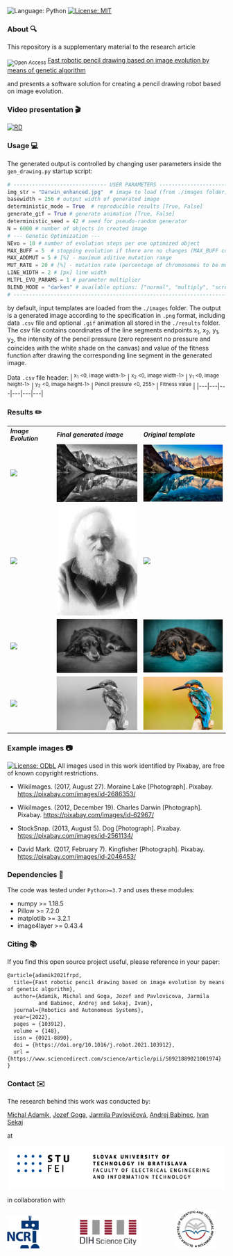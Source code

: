 
![Language: Python](https://img.shields.io/badge/Language-Python-informational) [![License: MIT](https://img.shields.io/badge/License-MIT-success.svg)](https://opensource.org/licenses/MIT) 

### About :mag:
This repository is a supplementary material to the research article

<sub>![Open Access](https://img.shields.io/badge/-(Open%20Access)-orange)</sub> [Fast robotic pencil drawing based on image evolution by means of genetic algorithm](https://www.sciencedirect.com/science/article/abs/pii/S0921889021001974) 

and presents a software solution for creating a pencil drawing robot based on image evolution.

### Video presentation :clapper: 

[![RD](https://i.imgur.com/qMcDwCs.png)](https://www.youtube.com/watch?v=rnuUgN182wo)

### Usage :computer:

The generated output is controlled by changing user parameters inside the `gen_drawing.py` startup script: 
```python
# ------------------------------ USER PARAMETERS --------------------------
img_str = "Darwin_enhanced.jpg"  # image to load (from ./images folder)
basewidth = 256 # output width of generated image 
deterministic_mode = True  # reproducible results [True, False]
generate_gif = True # generate animation [True, False]
deterministic_seed = 42 # seed for pseudo-random generator
N = 6000 # number of objects in created image
# --- Genetic Optimization ---
NEvo = 10 # number of evolution steps per one optimized object 
MAX_BUFF = 5  # stopping evolution if there are no changes (MAX_BUFF consecutive evolution steps)
MAX_ADDMUT = 5 # [%] - maximum aditive mutation range
MUT_RATE = 20 # [%] - mutation rate (percentage of chromosomes to be mutated)
LINE_WIDTH = 2 # [px] line width
MLTPL_EVO_PARAMS = 1 # parameter multiplier
BLEND_MODE = "darken" # available options: ["normal", "multiply", "screen", "overlay", "darken", "lighten", "color_dodge", "color_burn", "hard_light", "soft_light", "difference", "exclusion", "hue", "saturation", "color", "luminosity", "vivid_light", "pin_light", "linear_dodge", "subtract"]
# -------------------------------------------------------------------------
```

by default, input templates are loaded from the `./images` folder. The output is a generated image according to the specification in `.png` format, including data `.csv` file and optional `.gif` animation all stored in the `./results` folder. The csv file contains coordinates of the line segments endpoints x<sub>1</sub>, x<sub>2</sub>, y<sub>1</sub>, y<sub>2</sub>, the intensity of the pencil pressure (zero represent no pressure and coincides with the white shade on the canvas)  and value of the fitness function after drawing the corresponding line segment in the generated image.

Data `.csv` file header:
| <sup>x<sub>1</sub> \<0, image width-1\> </sup> | <sup>x<sub>2</sub> \<0, image width-1\> </sup> | <sup>y<sub>1</sub> \<0, image height\-1></sup> | <sup>y<sub>2</sub> \<0, image height-1\> </sup> | <sup>Pencil pressure \<0, 255\> </sup> | <sup>Fitness value</sup> |
|---|---|---|---|---|---|

### Results  :pencil2: 

<table>
  <tr>
    <td><strong><em>Image Evolution</em></strong></td>
     <td><strong><em>Final generated image</em></strong></td>
     <td><strong><em>Original template</em></strong></td>
  </tr>
  <tr>
    <td valign="center"><img src="results/moraine_lake_2022-02-13_16.56.08.447562.gif?raw=true"></td>
    <td valign="center"><img src="results/moraine_lake_2022-02-13_16.56.08.447562.png"></td>
    <td valign="center"><img src="images/moraine_lake.jpg" width="256"></td>
  </tr>
  <tr>
    <td valign="center"><img src="results/Darwin_enhanced_2022-02-13_16.42.46.246147.gif?raw=true"></td>
    <td valign="center"><img src="results/Darwin_enhanced_2022-02-13_16.42.46.246147.png"></td>
    <td valign="center"><img src="images/Darwin_enhanced.jpg" width="256"></td>
  </tr>
  <tr>
    <td valign="center"><img src="results/dog_2022-02-13_17.18.00.671460.gif?raw=true"></td>
    <td valign="center"><img src="results/dog_2022-02-13_17.18.00.671460.png"></td>
    <td valign="center"><img src="images/dog.jpg" width="256"></td>
  </tr>
  <tr>
    <td valign="center"><img src="results/kingfisher_2022-02-13_17.33.58.817652.gif?raw=true"></td>
    <td valign="center"><img src="results/kingfisher_2022-02-13_17.33.58.817652.png"></td>
    <td valign="center"><img src="images/kingfisher.jpg" width="256"></td>
  </tr>
 </table>
 

### Example images :camera:
[![License: ODbL](https://img.shields.io/badge/License-PDDL-brightgreen.svg)](https://opendatacommons.org/licenses/pddl/) All images used in this work identified by Pixabay, are free of known copyright restrictions.

* WikiImages. (2017, August 27). Moraine Lake [Photograph]. Pixabay.
https://pixabay.com/images/id-2686353/

* WikiImages. (2012, December 19). Charles Darwin [Photograph]. Pixabay.
https://pixabay.com/images/id-62967/

* StockSnap. (2013, August 5). Dog [Photograph]. Pixabay.
https://pixabay.com/images/id-2561134/

* David Mark. (2017, February 7). Kingfisher [Photograph]. Pixabay.
https://pixabay.com/images/id-2046453/

### Dependencies :dizzy:
The code was tested under `Python>=3.7` and uses these modules:

- numpy >= 1.18.5
- Pillow >= 7.2.0
- matplotlib >= 3.2.1
- image4layer >= 0.43.4

### Citing :books:
If you find this open source project useful, please reference in your paper:

    @article{adamik2021frpd,
      title={Fast robotic pencil drawing based on image evolution by means of genetic algorithm},
      author={Adamik, Michal and Goga, Jozef and Pavlovicova, Jarmila
              and Babinec, Andrej and Sekaj, Ivan},
      journal={Robotics and Autonomous Systems},
      year={2022},
      pages = {103912},
	  volume = {148},
      issn = {0921-8890},
      doi = {https://doi.org/10.1016/j.robot.2021.103912},
      url = {https://www.sciencedirect.com/science/article/pii/S0921889021001974}
    }

### Contact :envelope:
The research behind this work was conducted by:

[Michal Adamík](https://is.stuba.sk/lide/clovek.pl?id=64812;lang=en), [Jozef Goga](https://is.stuba.sk/lide/clovek.pl?id=47568;zalozka=1;lang=en;), [Jarmila Pavlovičová](https://is.stuba.sk/lide/clovek.pl?id=1872;zalozka=1;lang=en;), [Andrej Babinec](https://is.stuba.sk/lide/clovek.pl?id=11598;zalozka=1;lang=en;), [Ivan Sekaj](https://is.stuba.sk/lide/clovek.pl?id=4946;zalozka=1;lang=en;)

at 

[<img src="images/logos/STU-FEI-anfh.png" width="500"/>](https://www.fei.stuba.sk/english.html?page_id=793)

in collaboration with 

  [<img src="images/logos/logo_head_h100px.jpg" width="75"/>](http://nacero.sk/language/en/) &nbsp;&nbsp;&nbsp;&nbsp;&nbsp;&nbsp;&nbsp;&nbsp;&nbsp;&nbsp;&nbsp;&nbsp;&nbsp;&nbsp;&nbsp;&nbsp;&nbsp;&nbsp;&nbsp;  [<img src="images/logos/DIH_SC_Logo-Regular-300x150.jpg" width="150"/>](https://www.dih.stuba.sk) 
  &nbsp;&nbsp;&nbsp;&nbsp;&nbsp;&nbsp;&nbsp;&nbsp;&nbsp;&nbsp;&nbsp;&nbsp;&nbsp;&nbsp;&nbsp;&nbsp;&nbsp;&nbsp;&nbsp;  [<img src="images/logos/logo3_en.jpg" width="90"/>](https://www.cvtisr.sk/en.html?page_id=58) 
  



